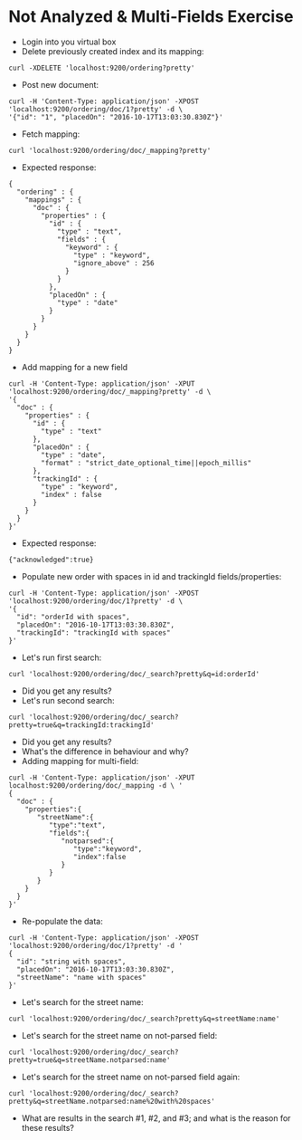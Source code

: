 # Not Analyzed & Multi-Fields Exercise #

* Login into you virtual box
* Delete previously created index and its mapping:
```
curl -XDELETE 'localhost:9200/ordering?pretty'
```
* Post new document:
```
curl -H 'Content-Type: application/json' -XPOST 'localhost:9200/ordering/doc/1?pretty' -d \
'{"id": "1", "placedOn": "2016-10-17T13:03:30.830Z"}'
```
* Fetch mapping:
```
curl 'localhost:9200/ordering/doc/_mapping?pretty'
```
* Expected response:
```
{
  "ordering" : {
    "mappings" : {
      "doc" : {
        "properties" : {
          "id" : {
            "type" : "text",
            "fields" : {
              "keyword" : {
                "type" : "keyword",
                "ignore_above" : 256
              }
            }
          },
          "placedOn" : {
            "type" : "date"
          }
        }
      }
    }
  }
}

```
* Add mapping for a new field
```
curl -H 'Content-Type: application/json' -XPUT 'localhost:9200/ordering/doc/_mapping?pretty' -d \
'{
  "doc" : {
    "properties" : {
      "id" : {
        "type" : "text"
      },
      "placedOn" : {
        "type" : "date",
        "format" : "strict_date_optional_time||epoch_millis"
      },
      "trackingId" : {
        "type" : "keyword",
        "index" : false
      }
    }
  }
}'
```
* Expected response:
```
{"acknowledged":true}
```
* Populate new order with spaces in id and trackingId fields/properties:  
```
curl -H 'Content-Type: application/json' -XPOST 'localhost:9200/ordering/doc/1?pretty' -d \
'{
  "id": "orderId with spaces", 
  "placedOn": "2016-10-17T13:03:30.830Z",
  "trackingId": "trackingId with spaces"
}'
```  
* Let's run first search:
```
curl 'localhost:9200/ordering/doc/_search?pretty&q=id:orderId'
```
* Did you get any results?
* Let's run second search:
```
curl 'localhost:9200/ordering/doc/_search?pretty=true&q=trackingId:trackingId'
```
* Did you get any results?  
* What's the difference in behaviour and why?  
* Adding mapping for multi-field:
```
curl -H 'Content-Type: application/json' -XPUT localhost:9200/ordering/doc/_mapping -d \ '
{
  "doc" : {
    "properties":{  
       "streetName":{  
          "type":"text",
          "fields":{  
             "notparsed":{  
                "type":"keyword",
                "index":false
             }
          }
       }
    }
  }
}'
```
* Re-populate the data:
```
curl -H 'Content-Type: application/json' -XPOST 'localhost:9200/ordering/doc/1?pretty' -d '
{
  "id": "string with spaces", 
  "placedOn": "2016-10-17T13:03:30.830Z",
  "streetName": "name with spaces"
}'
```
* Let's search for the street name:
```
curl 'localhost:9200/ordering/doc/_search?pretty&q=streetName:name'
```
* Let's search for the street name on not-parsed field:
```
curl 'localhost:9200/ordering/doc/_search?pretty=true&q=streetName.notparsed:name'
```
* Let's search for the street name on not-parsed field again:
```
curl 'localhost:9200/ordering/doc/_search?pretty&q=streetName.notparsed:name%20with%20spaces'
```
* What are results in the search #1, #2, and #3; and what is the reason for these results?
